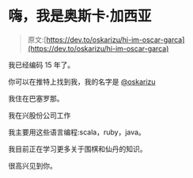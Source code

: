 # 嗨，我是奥斯卡·加西亚

> 原文:[https://dev.to/oskarizu/hi-im-oscar-garca](https://dev.to/oskarizu/hi-im-oscar-garca)

我已经编码 15 年了。

你可以在推特上找到我，我的名字是 [@oskarizu](https://twitter.com/oskarizu)

我住在巴塞罗那。

我在兴股份公司工作

我主要用这些语言编程:scala，ruby，java。

我目前正在学习更多关于围棋和仙丹的知识。

很高兴见到你。